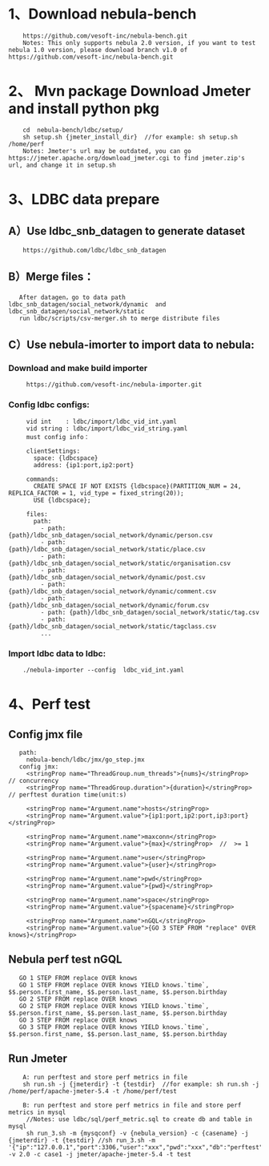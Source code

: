 
# 1、Download nebula-bench 
        https://github.com/vesoft-inc/nebula-bench.git
        Notes: This only supports nebula 2.0 version, if you want to test nebula 1.0 version, please download branch v1.0 of https://github.com/vesoft-inc/nebula-bench.git
   
# 2、 Mvn package  Download Jmeter and install python pkg
        cd  nebula-bench/ldbc/setup/
        sh setup.sh {jmeter_install_dir}  //for example: sh setup.sh /home/perf 
        Notes: Jmeter's url may be outdated, you can go https://jmeter.apache.org/download_jmeter.cgi to find jmeter.zip's url, and change it in setup.sh 
 
# 3、LDBC data prepare
##  A）Use ldbc_snb_datagen to generate dataset
        https://github.com/ldbc/ldbc_snb_datagen
   
##  B）Merge files： 
       After datagen，go to data path ldbc_snb_datagen/social_network/dynamic  and ldbc_snb_datagen/social_network/static 
       run ldbc/scripts/csv-merger.sh to merge distribute files 

##  C）Use nebula-imorter to import data to nebula:
###    Download and make build importer
         https://github.com/vesoft-inc/nebula-importer.git

###    Config ldbc configs:     
         vid int    : ldbc/import/ldbc_vid_int.yaml
         vid string : ldbc/import/ldbc_vid_string.yaml
         must config info：
         
         clientSettings:
           space: {ldbcspace}
           address: {ip1:port,ip2:port}
          
         commands:  
           CREATE SPACE IF NOT EXISTS {ldbcspace}(PARTITION_NUM = 24, REPLICA_FACTOR = 1, vid_type = fixed_string(20));
           USE {ldbcspace};
       
         files: 
           path:
             - path: {path}/ldbc_snb_datagen/social_network/dynamic/person.csv
             - path: {path}/ldbc_snb_datagen/social_network/static/place.csv
             - path: {path}/ldbc_snb_datagen/social_network/static/organisation.csv
             - path: {path}/ldbc_snb_datagen/social_network/dynamic/post.csv
             - path: {path}/ldbc_snb_datagen/social_network/dynamic/comment.csv
             - path: {path}/ldbc_snb_datagen/social_network/dynamic/forum.csv
             - path: {path}/ldbc_snb_datagen/social_network/static/tag.csv
             - path: {path}/ldbc_snb_datagen/social_network/static/tagclass.csv
             ...
           
###     Import ldbc data to ldbc:
        ./nebula-importer --config  ldbc_vid_int.yaml
 
#  4、Perf test
##     Config jmx file 
       path:
         nebula-bench/ldbc/jmx/go_step.jmx
       config jmx:
         <stringProp name="ThreadGroup.num_threads">{nums}</stringProp>   // concurrency 
         <stringProp name="ThreadGroup.duration">{duration}</stringProp>  // perftest duration time(unit:s)
        
         <stringProp name="Argument.name">hosts</stringProp>
         <stringProp name="Argument.value">{ip1:port,ip2:port,ip3:port}</stringProp>
         
         <stringProp name="Argument.name">maxconn</stringProp>
         <stringProp name="Argument.value">{max}</stringProp>  //  >= 1
        
         <stringProp name="Argument.name">user</stringProp>
         <stringProp name="Argument.value">{user}</stringProp>
              
         <stringProp name="Argument.name">pwd</stringProp>
         <stringProp name="Argument.value">{pwd}</stringProp>
               
         <stringProp name="Argument.name">space</stringProp>
         <stringProp name="Argument.value">{spacename}</stringProp>
         
         <stringProp name="Argument.name">nGQL</stringProp>
         <stringProp name="Argument.value">{GO 3 STEP FROM "replace" OVER knows}</stringProp>
    
##     Nebula perf test nGQL
       GO 1 STEP FROM replace OVER knows 
       GO 1 STEP FROM replace OVER knows YIELD knows.`time`, $$.person.first_name, $$.person.last_name, $$.person.birthday
       GO 2 STEP FROM replace OVER knows 
       GO 2 STEP FROM replace OVER knows YIELD knows.`time`, $$.person.first_name, $$.person.last_name, $$.person.birthday
       GO 3 STEP FROM replace OVER knows 
       GO 3 STEP FROM replace OVER knows YIELD knows.`time`, $$.person.first_name, $$.person.last_name, $$.person.birthday


##    Run Jmeter
        A: run perftest and store perf metrics in file
        sh run.sh -j {jmeterdir} -t {testdir}  //for example: sh run.sh -j /home/perf/apache-jmeter-5.4 -t /home/perf/test 

        B: run perftest and store perf metrics in file and store perf metrics in mysql
         //Notes: use ldbc/sql/perf_metric.sql to create db and table in mysql 
         sh run_3.sh -m {mysqconf} -v {nebula_version} -c {casename} -j {jmeterdir} -t {testdir} //sh run_3.sh -m  '{"ip":"127.0.0.1","port":3306,"user":"xxx","pwd":"xxx","db":"perftest"}' -v 2.0 -c case1 -j jmeter/apache-jmeter-5.4 -t test
       
   
       
